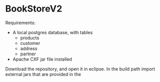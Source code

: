 # BookStoreV2

Requirements:
- A local postgres database, with tables
  - products
  - customer
  - address
  - partner
- Apache CXF jar file installed

Download the repository, and open it in eclipse. In the build path import external jars that are provided in the 
